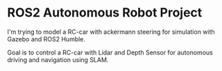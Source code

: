 # ROS2 Autonomous Robot Project

I'm trying to model a RC-car with ackermann steering for simulation with Gazebo and ROS2 Humble.

Goal is to control a RC-car with Lidar and Depth Sensor for autonomous driving and navigation using SLAM. 